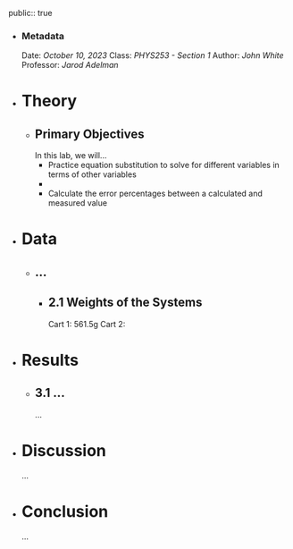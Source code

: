 public:: true

- ### Metadata
  Date: *October 10, 2023*
  Class: *PHYS253 - Section 1*
  Author: *John White*
  Professor: *Jarod Adelman*
- # Theory
	- ## Primary Objectives
	  In this lab, we will...
	  * Practice equation substitution to solve for different variables in terms of other variables
	  * 
	  * Calculate the error percentages between a calculated and measured value
- # Data
	- ## ...
		- ## 2.1 Weights of the Systems
		  Cart 1: 561.5g
		  Cart 2:
- # Results
	- ## 3.1 ...
	  ...
- # Discussion
  ...
- # Conclusion
  ...